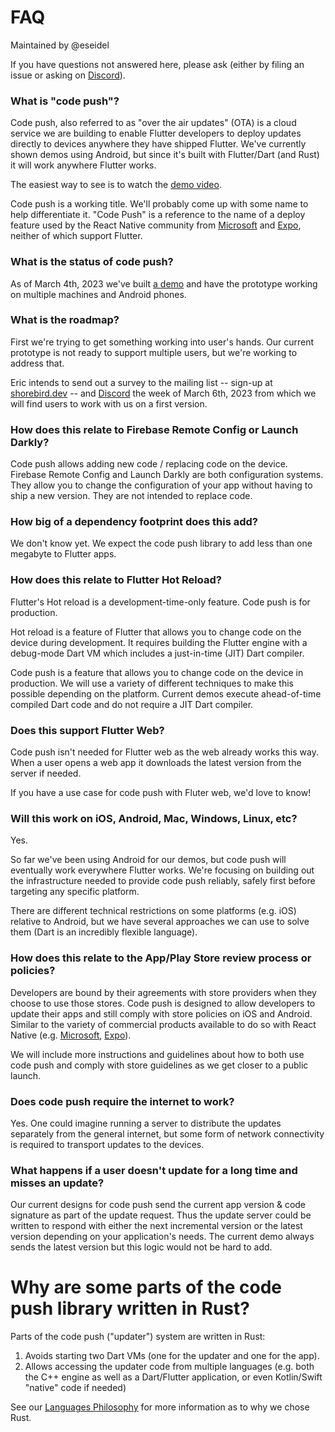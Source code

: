 # FAQ

Maintained by @eseidel

If you have questions not answered here, please ask (either by filing an issue
or asking on [Discord](https://discord.gg/9hKJcWGcaB)).

### What is "code push"?

Code push, also referred to as "over the air updates" (OTA) is a cloud service
we are building to enable Flutter developers to deploy updates directly to
devices anywhere they have shipped Flutter.  We've currently shown demos using
Android, but since it's built with Flutter/Dart (and Rust) it will work anywhere
Flutter works.

The easiest way to see is to watch the [demo
video](https://www.youtube.com/watch?v=mmKvs0_Zu14&ab_channel=Shorebird).

Code push is a working title.  We'll probably come up with some name to help
differentiate it.  "Code Push" is a reference to the name of a deploy feature
used by the React Native community from [Microsoft](appcenter.ms) and
[Expo](appcenter.ms), neither of which support Flutter.

### What is the status of code push?

As of March 4th, 2023 we've built [a
demo](https://www.youtube.com/watch?v=mmKvs0_Zu14&ab_channel=Shorebird) and have
the prototype working on multiple machines and Android phones.


### What is the roadmap?

First we're trying to get something working into user's hands.  Our current
prototype is not ready to support multiple users, but we're working to address
that.

Eric intends to send out a survey to the mailing list -- sign-up at
[shorebird.dev](https://shorebird.dev) -- and
[Discord](https://discord.gg/9hKJcWGcaB) the week of March 6th, 2023 from which
we will find users to work with us on a first version.

### How does this relate to Firebase Remote Config or Launch Darkly?

Code push allows adding new code / replacing code on the device.  Firebase
Remote Config and Launch Darkly are both configuration systems.  They allow you
to change the configuration of your app without having to ship a new version.
They are not intended to replace code.

### How big of a dependency footprint does this add?

We don't know yet.  We expect the code push library to add less than one
megabyte to Flutter apps.


### How does this relate to Flutter Hot Reload?

Flutter's Hot reload is a development-time-only feature.  Code push is for
production.

Hot reload is a feature of Flutter that allows you to change code on the device
during development.  It requires building the Flutter engine with a debug-mode
Dart VM which includes a just-in-time (JIT) Dart compiler.

Code push is a feature that allows you to change code on the device in
production.  We will use a variety of different techniques to make this possible
depending on the platform.  Current demos execute ahead-of-time compiled Dart
code and do not require a JIT Dart compiler.

### Does this support Flutter Web?

Code push isn't needed for Flutter web as the web already works this way.  When
a user opens a web app it downloads the latest version from the server if
needed.

If you have a use case for code push with Fluter web, we'd love to know!

### Will this work on iOS, Android, Mac, Windows, Linux, etc?

Yes.

So far we've been using Android for our demos, but code push will eventually
work everywhere Flutter works. We're focusing on building out the infrastructure
needed to provide code push reliably, safely first before targeting any specific
platform.

There are different technical restrictions on some platforms (e.g. iOS) relative
to Android, but we have several approaches we can use to solve them (Dart is an
incredibly flexible language).

### How does this relate to the App/Play Store review process or policies?

Developers are bound by their agreements with store providers when they choose
to use those stores.  Code push is designed to allow developers to update their
apps and still comply with store policies on iOS and Android.  Similar to the
variety of commercial products available to do so with React Native (e.g.
[Microsoft](https://appcenter.ms), [Expo](https://expo.dev)).

We will include more instructions and guidelines about how to both use code push
and comply with store guidelines as we get closer to a public launch.

### Does code push require the internet to work?

Yes.  One could imagine running a server to distribute the updates separately
from the general internet, but some form of network connectivity is required to
transport updates to the devices.


### What happens if a user doesn't update for a long time and misses an update?

Our current designs for code push send the current app version & code signature
as part of the update request.  Thus the update server could be written to
respond with either the next incremental version or the latest version depending
on your application's needs.  The current demo always sends the latest version
but this logic would not be hard to add.

# Why are some parts of the code push library written in Rust?

Parts of the code push ("updater") system are written in Rust:
1. Avoids starting two Dart VMs (one for the updater and one for the app).
2. Allows accessing the updater code from multiple languages (e.g. both the C++ engine as well as a Dart/Flutter application, or even Kotlin/Swift "native" code if needed)

See our [Languages Philosophy](https://github.com/shorebirdtech/handbook/blob/main/engineering.md#languages) for more information as to why we chose Rust.